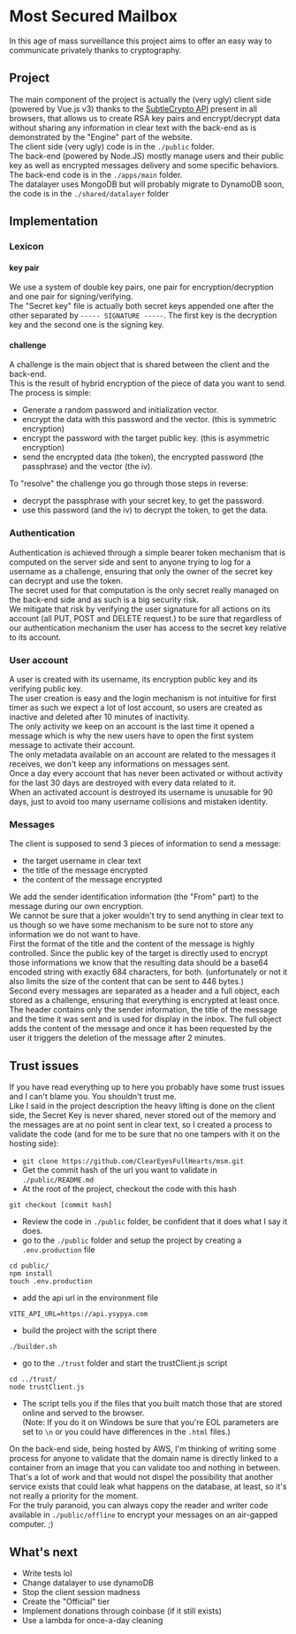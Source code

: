 # Most Secured Mailbox
In this age of mass surveillance this project aims to offer an easy way to communicate privately thanks to cryptography.  

## Project
The main component of the project is actually the (very ugly) client side (powered by Vue.js v3) thanks to the [SubtleCrypto API](https://developer.mozilla.org/fr/docs/Web/API/SubtleCrypto) present in all browsers, that allows us to create RSA key pairs and encrypt/decrypt data without sharing any information in clear text with the back-end as is demonstrated by the "Engine" part of the website.  
The client side (very ugly) code is in the `./public` folder.  
The back-end (powered by Node.JS) mostly manage users and their public key as well as encrypted messages delivery and some specific behaviors.  
The back-end code is in the `./apps/main` folder.  
The datalayer uses MongoDB but will probably migrate to DynamoDB soon, the code is in the `./shared/datalayer` folder  

## Implementation
### Lexicon
#### key pair
We use a system of double key pairs, one pair for encryption/decryption and one pair for signing/verifying.  
The "Secret key" file is actually both secret keys appended one after the other separated by `----- SIGNATURE -----`. The first key is the decryption key and the second one is the signing key.  

#### challenge
A challenge is the main object that is shared between the client and the back-end.  
This is the result of hybrid encryption of the piece of data you want to send. The process is simple:  
- Generate a random password and initialization vector.
- encrypt the data with this password and the vector. (this is symmetric encryption)
- encrypt the password with the target public key. (this is asymmetric encryption)
- send the encrypted data (the token), the encrypted password (the passphrase) and the vector (the iv).
  
To "resolve" the challenge you go through those steps in reverse:
- decrypt the passphrase with your secret key, to get the password.
- use this password (and the iv) to decrypt the token, to get the data.

### Authentication
Authentication is achieved through a simple bearer token mechanism that is computed on the server side and sent to anyone trying to log for a username as a challenge, ensuring that only the owner of the secret key can decrypt and use the token.  
The secret used for that computation is the only secret really managed on the back-end side and as such is a big security risk.  
We mitigate that risk by verifying the user signature for all actions on its account (all PUT, POST and DELETE request.) to be sure that regardless of our authentication mechanism the user has access to the secret key relative to its account.  

### User account
A user is created with its username, its encryption public key and its verifying public key.  
The user creation is easy and the login mechanism is not intuitive for first timer as such we expect a lot of lost account, so users are created as inactive and deleted after 10 minutes of inactivity.  
The only activity we keep on an account is the last time it opened a message which is why the new users have to open the first system message to activate their account.  
The only metadata available on an account are related to the messages it receives, we don't keep any informations on messages sent.  
Once a day every account that has never been activated or without activity for the last 30 days are destroyed with every data related to it.  
When an activated account is destroyed its username is unusable for 90 days, just to avoid too many username collisions and mistaken identity.  

### Messages
The client is supposed to send 3 pieces of information to send a message:
- the target username in clear text
- the title of the message encrypted
- the content of the message encrypted
  
We add the sender identification information (the "From" part) to the message during our own encryption.  
We cannot be sure that a joker wouldn't try to send anything in clear text to us though so we have some mechanism to be sure not to store any information we do not want to have.  
First the format of the title and the content of the message is highly controlled. Since the public key of the target is directly used to encrypt those informations we know that the resulting data should be a base64 encoded string with exactly 684 characters, for both. (unfortunately or not it also limits the size of the content that can be sent to 446 bytes.)  
Second every messages are separated as a header and a full object, each stored as a challenge, ensuring that everything is encrypted at least once.  
The header contains only the sender information, the title of the message and the time it was sent and is used for display in the inbox. The full object adds the content of the message and once it has been requested by the user it triggers the deletion of the message after 2 minutes.  

## Trust issues
If you have read everything up to here you probably have some trust issues and I can't blame you. You shouldn't trust me.  
Like I said in the project description the heavy lifting is done on the client side, the Secret Key is never shared, never stored out of the memory and the messages are at no point sent in clear text, so I created a process to validate the code (and for me to be sure that no one tampers with it on the hosting side):
- `git clone https://github.com/ClearEyesFullHearts/msm.git`
- Get the commit hash of the url you want to validate in `./public/README.md`
- At the root of the project, checkout the code with this hash
```
git checkout [commit hash]
```
- Review the code in `./public` folder, be confident that it does what I say it does.
- go to the `./public` folder and setup the project by creating a `.env.production` file
```
cd public/
npm install
touch .env.production
```
- add the api url in the environment file
```
VITE_API_URL=https://api.ysypya.com
```
- build the project with the script there
```
./builder.sh
```
- go to the `./trust` folder and start the trustClient.js script
```
cd ../trust/
node trustClient.js
```
- The script tells you if the files that you built match those that are stored online and served to the browser.  
(Note: If you do it on Windows be sure that you're EOL parameters are set to `\n` or you could have differences in the `.html` files.)

On the back-end side, being hosted by AWS, I'm thinking of writing some process for anyone to validate that the domain name is directly linked to a container from an image that you can validate too and nothing in between. That's a lot of work and that would not dispel the possibility that another service exists that could leak what happens on the database, at least, so it's not really a priority for the moment.  
For the truly paranoid, you can always copy the reader and writer code available in `./public/offline` to encrypt your messages on an air-gapped computer. ;)

## What's next
- Write tests lol
- Change datalayer to use dynamoDB
- Stop the client session madness
- Create the "Official" tier
- Implement donations through coinbase (if it still exists)
- Use a lambda for once-a-day cleaning